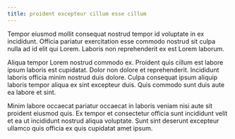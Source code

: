 ```yaml
---
title: proident excepteur cillum esse cillum
---
```


Tempor eiusmod mollit consequat nostrud tempor id voluptate in ex incididunt. Officia pariatur exercitation esse commodo nostrud sit culpa nulla ad id elit qui Lorem. Laboris non reprehenderit ex est Lorem laborum.

Aliqua tempor Lorem nostrud commodo ex. Proident quis cillum est labore ipsum laboris est cupidatat. Dolor non dolore et reprehenderit. Incididunt laboris officia minim nostrud duis dolore. Culpa consequat ipsum aliquip laboris tempor aliqua ex sint excepteur duis. Quis commodo sunt duis aute ea labore et sint.

Minim labore occaecat pariatur occaecat in laboris veniam nisi aute sit proident eiusmod quis. Ex tempor et consectetur officia sunt incididunt velit et ea ut incididunt nostrud aliqua voluptate. Sunt sint deserunt excepteur ullamco quis officia ex quis cupidatat amet ipsum.